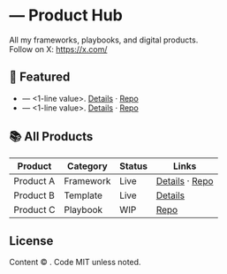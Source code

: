 # <Your Name> — Product Hub

All my frameworks, playbooks, and digital products.  
Follow on X: https://x.com/<your-handle>

## 🚀 Featured
- **<Product A>** — <1-line value>. [Details](https://...) · [Repo](https://...)
- **<Product B>** — <1-line value>. [Details](https://...) · [Repo](https://...)

## 📚 All Products
| Product | Category | Status | Links |
|---|---|---|---|
| Product A | Framework | Live | [Details](https://...) · [Repo](https://...) |
| Product B | Template | Live | [Details](https://...) |
| Product C | Playbook | WIP | [Repo](https://...) |

## License
Content © <Your Name>. Code MIT unless noted.
